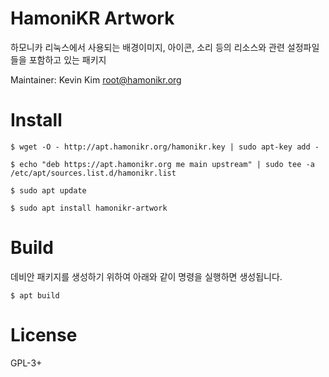 # HamoniKR Artwork

하모니카 리눅스에서 사용되는 배경이미지, 아이콘, 소리 등의 리소스와 관련 설정파일들을 포함하고 있는 패키지

Maintainer: Kevin Kim <root@hamonikr.org>

# Install

```
$ wget -O - http://apt.hamonikr.org/hamonikr.key | sudo apt-key add -

$ echo "deb https://apt.hamonikr.org me main upstream" | sudo tee -a /etc/apt/sources.list.d/hamonikr.list

$ sudo apt update

$ sudo apt install hamonikr-artwork
```

# Build

데비안 패키지를 생성하기 위하여 아래와 같이 명령을 실행하면 생성됩니다.

```
$ apt build
```

# License

GPL-3+
